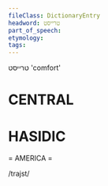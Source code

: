 ```yaml
---
fileClass: DictionaryEntry
headword: טרייסט
part_of_speech: 
etymology: 
tags: 
---
```

טרייסט
'comfort'

CENTRAL
========

HASIDIC
=======
= AMERICA = 

/trajst/